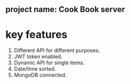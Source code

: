 ## project name: Cook Book server

# key features
1. Different API for different purposes.
2. JWT token enabled.
3. Dynamic API for single items.
4. Date/time sorted.
5. MongoDB connected. 